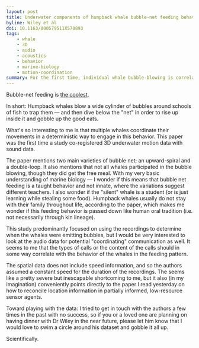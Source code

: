 ```yaml
---
layout: post
title: Underwater components of humpback whale bubble-net feeding behaviour
byline: Wiley et al
doi: 10.1163/000579511X570893
tags:
    - whale
    - 3D
    - audio
    - acoustics
    - behavior
    - marine-biology
    - motion-coordination
summary: For the first time, individual whale bubble-blowing is correlated with 3D underwater location to characterize a complex feeding behavior.
---
```


Bubble-net feeding is [the coolest](https://youtu.be/Q8iDcLTD9wQ?t=69).

In short: Humpback whales blow a wide cylinder of bubbles around schools of fish to trap them — and then dive below the "net" in order to rise up inside it and gobble up the good eats.

What's so interesting to me is that multiple whales coordinate their movements in a deterministic way to engage in this behavior. This paper was the first time a study co-registered 3D underwater motion data with sound data.

The paper mentions two main varieties of bubble net; an upward-spiral and a double-loop. It also mentions that not all whales participated in the bubble blowing, though they did get the free meal. With my very basic understanding of marine biology — I wonder if this means that bubble net feeding is a taught behavior and not innate, where the variations suggest different teachers. I also wonder if the "silent" whale is a student (or is just learning while stealing some food). Humpback whales usually do not stay with their family throughout life, according to the paper, which makes me wonder if this feeding behavior is passed down like human oral tradition (i.e. not necessarily through kin lineage).

This study predominantly focused on using the recordings to determine when the whales were emitting bubbles, but I would be very interested to look at the audio data for potential "coordinating" communication as well. It seems to me that the types of calls or the content of the calls should in some way correlate with the behavior of the whales in the feeding pattern.

The spatial data does not include speed information, and so the authors assumed a constant speed for the duration of the recordings. The seems like a pretty severe but inescapable shortcoming to me, but it also (in my imagination) conveniently points directly to the paper I read yesterday on how to reconcile location information in partially informed, low-resource sensor agents.

Toward playing with the data: I tried to get in touch with the authors a few times in the past with no success, so if you or a loved one are planning on having dinner with Dr Wiley in the near future, please let him know that I would love to swim a circle around his dataset and gobble it all up.

Scientifically.
